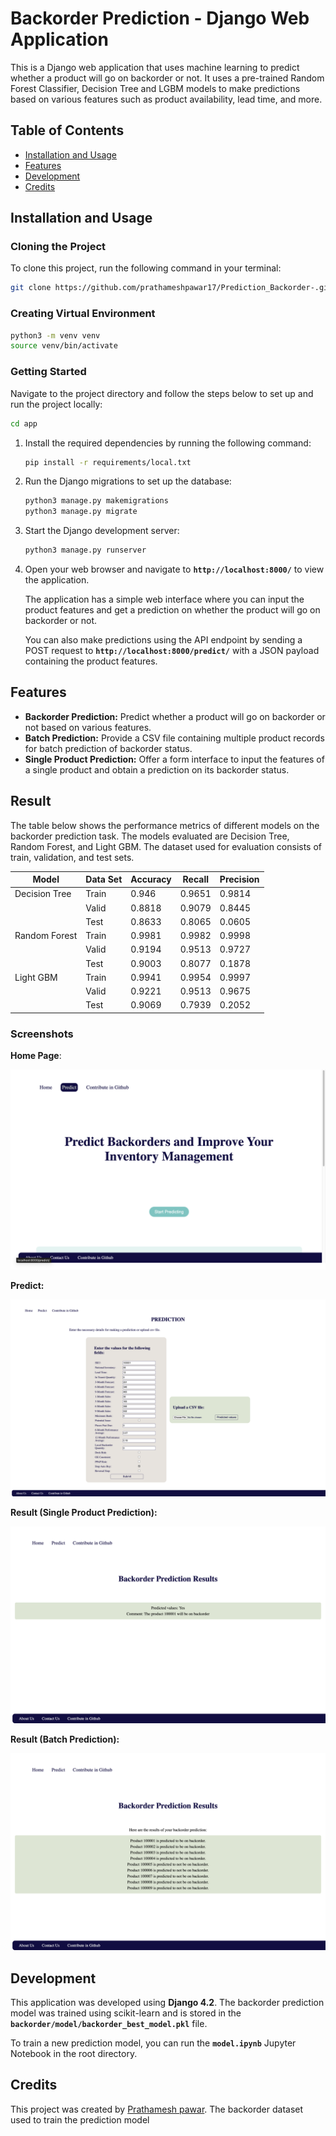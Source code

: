 # Backorder Prediction - Django Web Application

This is a Django web application that uses machine learning to predict whether a product will go on backorder or not. It uses a pre-trained Random Forest Classifier, Decision Tree and LGBM models to make predictions based on various features such as product availability, lead time, and more.

## Table of Contents

- [Installation and Usage](#installation-and-usage)
- [Features](#features)
- [Development](#development)
- [Credits](#credits)

## Installation and Usage

### Cloning the Project

To clone this project, run the following command in your terminal:

```bash
git clone https://github.com/prathameshpawar17/Prediction_Backorder-.git 
```

### Creating Virtual Environment

```bash
python3 -m venv venv
source venv/bin/activate
```

### Getting Started

Navigate to the project directory and follow the steps below to set up and run the project locally:

```bash
cd app
```

1. Install the required dependencies by running the following command:

    ```bash
    pip install -r requirements/local.txt
    ```

2. Run the Django migrations to set up the database:

    ```bash
    python3 manage.py makemigrations
    python3 manage.py migrate
    ```

3. Start the Django development server:

    ```bash
    python3 manage.py runserver
    ```

4. Open your web browser and navigate to **`http://localhost:8000/`** to view the application.

    The application has a simple web interface where you can input the product features and get a prediction on whether the product will go on backorder or not.

    You can also make predictions using the API endpoint by sending a POST request to **`http://localhost:8000/predict/`** with a JSON payload containing the product features.


## Features

- **Backorder Prediction:** Predict whether a product will go on backorder or not based on various features.
- **Batch Prediction:** Provide a CSV file containing multiple product records for batch prediction of backorder status.
- **Single Product Prediction:** Offer a form interface to input the features of a single product and obtain a prediction on its backorder status.

## Result

The table below shows the performance metrics of different models on the backorder prediction task. The models evaluated are Decision Tree, Random Forest, and Light GBM. The dataset used for evaluation consists of train, validation, and test sets.

| Model | Data Set | Accuracy | Recall | Precision |
| --- | --- | --- | --- | --- |
| Decision Tree | Train | 0.946 | 0.9651 | 0.9814 |
|  | Valid | 0.8818 | 0.9079 | 0.8445 |
|  | Test | 0.8633 | 0.8065 | 0.0605 |
| Random Forest | Train | 0.9981 | 0.9982 | 0.9998 |
|  | Valid | 0.9194 | 0.9513 | 0.9727 |
|  | Test | 0.9003 | 0.8077 | 0.1878 |
| Light GBM | Train | 0.9941 | 0.9954 | 0.9997 |
|  | Valid | 0.9221 | 0.9513 | 0.9675 |
|  | Test | 0.9069 | 0.7939 | 0.2052 |

### Screenshots

**Home Page**:

![Home Page](images/home_page.png)

**Predict:**

![Predict](images/predict.png)

**Result (Single Product Prediction):**

![Single Product Prediction](images/single_prediction.png)

**Result (Batch Prediction):**

![Batch Prediction](images/batch_prediction.png)

## Development

This application was developed using **Django 4.2**. The backorder prediction model was trained using scikit-learn and is stored in the **`backorder/model/backorder_best_model.pkl`** file.

To train a new prediction model, you can run the **`model.ipynb`** Jupyter Notebook in the root directory.
 
## Credits

This project was created by [Prathamesh pawar]( www.linkedin.com/in/prathamesh17). The backorder dataset used to train the prediction model


